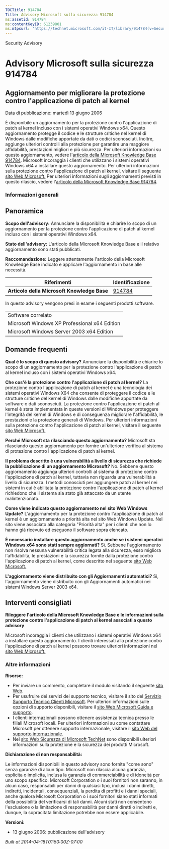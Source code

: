 ```yaml
---
TOCTitle: 914784
Title: Advisory Microsoft sulla sicurezza 914784
ms:assetid: 914784
ms:contentKeyID: 61239801
ms:mtpsurl: 'https://technet.microsoft.com/it-IT/library/914784(v=Security.10)'
---
```


Security Advisory

Advisory Microsoft sulla sicurezza 914784
=========================================

Aggiornamento per migliorare la protezione contro l'applicazione di patch al kernel
-----------------------------------------------------------------------------------

Data di pubblicazione: martedì 13 giugno 2006

È disponibile un aggiornamento per la protezione contro l'applicazione di patch al kernel incluso con i sistemi operativi Windows x64. Questo aggiornamento protegge il codice e le strutture critiche nel kernel di Windows dalle modifiche apportate da dati o codici sconosciuti. Inoltre, aggiunge ulteriori controlli alla protezione per garantire una maggiore affidabilità, prestazioni migliori e più sicurezza. Per ulteriori informazioni su questo aggiornamento, vedere l'[articolo della Microsoft Knowledge Base 914784](http://support.microsoft.com/kb/891861). Microsoft incoraggia i clienti che utilizzano i sistemi operativi Windows x64 a installare questo aggiornamento. Per ulteriori informazioni sulla protezione contro l'applicazione di patch al kernel, visitare il seguente [sito Web Microsoft.](http://www.microsoft.com/whdc/driver/kernel/64bitpatch_faq.mspx) Per ulteriori informazioni sugli aggiornamenti previsti in questo rilascio, vedere l'[articolo della Microsoft Knowledge Base 914784](http://support.microsoft.com/kb/891861).

### Informazioni generali

Panoramica
----------

<span></span>
**Scopo dell'advisory:** Annunciare la disponibilità e chiarire lo scopo di un aggiornamento per la protezione contro l'applicazione di patch al kernel incluso con i sistemi operativi Windows x64.

**Stato dell'advisory:** L'articolo della Microsoft Knowledge Base e il relativo aggiornamento sono stati pubblicati.

**Raccomandazione:** Leggere attentamente l'articolo della Microsoft Knowledge Base indicato e applicare l'aggiornamento in base alle necessità.

| Riferimenti                                 | Identificazione                                  |
|---------------------------------------------|--------------------------------------------------|
| **Articolo della Microsoft Knowledge Base** | [914784](http://support.microsoft.com/kb/891861) |

In questo advisory vengono presi in esame i seguenti prodotti software.

|                                               |
|-----------------------------------------------|
| Software correlato                            |
| Microsoft Windows XP Professional x64 Edition |
| Microsoft Windows Server 2003 x64 Edition     |

Domande frequenti
-----------------

<span></span>
**Qual è lo scopo di questo advisory?**
Annunciare la disponibilità e chiarire lo scopo di un aggiornamento per la protezione contro l'applicazione di patch al kernel incluso con i sistemi operativi Windows x64.

**Che cos'è la protezione contro l'applicazione di patch al kernel?**
La protezione contro l'applicazione di patch al kernel è una tecnologia dei sistemi operativi Windows X64 che consente di proteggere il codice e le strutture critiche del kernel di Windows dalle modifiche apportate da software o dati sconosciuti. La protezione contro l'applicazione di patch al kernel è stata implementata in queste versioni di Windows per proteggere l'integrità del kernel di Windows e di conseguenza migliorare l'affidabilità, le prestazioni e la protezione generali di Windows. Per ulteriori informazioni sulla protezione contro l'applicazione di patch al kernel, visitare il seguente [sito Web Microsoft.](http://www.microsoft.com/whdc/driver/kernel/64bitpatch_faq.mspx)

**Perché Microsoft sta rilasciando questo aggiornamento?**
Microsoft sta rilasciando questo aggiornamento per fornire un'ulteriore verifica al sistema di protezione contro l'applicazione di patch al kernel.

**Il problema descritto è una vulnerabilità a livello di sicurezza che richiede la pubblicazione di un aggiornamento Microsoft?**
No. Sebbene questo aggiornamento aggiunga ulteriori controlli al sistema di protezione contro l'applicazione di patch al kernel, tuttavia non riguarda una vulnerabilità a livello di sicurezza. I metodi conosciuti per aggiungere patch al kernel nei sistemi in cui è abilitata la protezione contro l'applicazione di patch al kernel richiedono che il sistema sia stato già attaccato da un utente malintenzionato.

**Come viene indicato questo aggiornamento nel sito Web Windows Update?**
L'aggiornamento per la protezione contro l'applicazione di patch al kernel è un aggiornamento a priorità alta nel sito Web Windows Update. Nel sito viene associato alla categoria "Priorità alta" per i clienti che non lo hanno già ricevuto ed eseguono il software sopra elencato.

**È necessario installare questo aggiornamento anche se i sistemi operativi Windows x64 sono stati sempre aggiornati?**
Sì. Sebbene l'aggiornamento non risolva nessuna vulnerabilità critica legata alla sicurezza, esso migliora l'affidabilità, le prestazioni e la sicurezza fornite dalla protezione contro l'applicazione di patch al kernel, come descritto nel seguente [sito Web Microsoft.](http://www.microsoft.com/whdc/driver/kernel/64bitpatch_faq.mspx)

**L'aggiornamento viene distribuito con gli Aggiornamenti automatici?**
Sì, l'aggiornamento viene distribuito con gli Aggiornamenti automatici nei sistemi Windows Server 2003 x64.

Interventi consigliati
----------------------

<span></span>
**Rileggere l'articolo della Microsoft Knowledge Base e le informazioni sulla protezione contro l'applicazione di patch al kernel associati a questo advisory**

Microsoft incoraggia i clienti che utilizzano i sistemi operativi Windows x64 a installare questo aggiornamento. I clienti interessati alla protezione contro l'applicazione di patch al kernel possono trovare ulteriori informazioni nel [sito Web Microsoft.](http://www.microsoft.com/whdc/driver/kernel/64bitpatch_faq.mspx)

### Altre informazioni

**Risorse:**

-   Per inviare un commento, completare il modulo visitando il seguente [sito Web](https://support.microsoft.com/common/survey.aspx?scid=sw;en;1257&amp;showpage=1&amp;ws=technet&amp;sd=tech).
-   Per usufruire dei servizi del supporto tecnico, visitare il sito del [Servizio Supporto Tecnico Clienti Microsoft](http://go.microsoft.com/fwlink/?linkid=21131). Per ulteriori informazioni sulle opzioni di supporto disponibili, visitare il [sito Web Microsoft Guida e supporto](http://support.microsoft.com).
-   I clienti internazionali possono ottenere assistenza tecnica presso le filiali Microsoft locali. Per ulteriori informazioni su come contattare Microsoft per ottenere supporto internazionale, visitare il [sito Web del supporto internazionale](http://go.microsoft.com/fwlink/?linkid=21155).
-   Nel [sito Web Sicurezza di Microsoft TechNet](http://www.microsoft.com/italy/technet/security/default.mspx) sono disponibili ulteriori informazioni sulla protezione e la sicurezza dei prodotti Microsoft.

**Dichiarazione di non responsabilità:**

Le informazioni disponibili in questo advisory sono fornite "come sono" senza garanzie di alcun tipo. Microsoft non rilascia alcuna garanzia, esplicita o implicita, inclusa la garanzia di commerciabilità e di idoneità per uno scopo specifico. Microsoft Corporation o i suoi fornitori non saranno, in alcun caso, responsabili per danni di qualsiasi tipo, inclusi i danni diretti, indiretti, incidentali, consequenziali, la perdita di profitti e i danni speciali, anche qualora Microsoft Corporation o i suoi fornitori siano stati informati della possibilità del verificarsi di tali danni. Alcuni stati non consentono l'esclusione o la limitazione di responsabilità per danni diretti o indiretti e, dunque, la sopracitata limitazione potrebbe non essere applicabile.

**Versioni:**

-   13 giugno 2006: pubblicazione dell'advisory

*Built at 2014-04-18T01:50:00Z-07:00*
